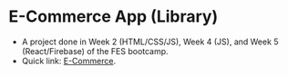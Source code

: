 # E-Commerce App (Library)
* A project done in Week 2 (HTML/CSS/JS), Week 4 (JS), and Week 5 (React/Firebase) of the FES bootcamp.
* Quick link: <a target="blank" href="https://yijio.github.io/fes-e-commerce">E-Commerce</a>.